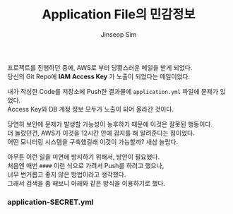 ﻿---
layout: post
title: "Application File의 민감정보"
categories: ToyProject
tags: [devops]
author:
  - Jinseop Sim
---
프로젝트를 진행하던 중에, AWS로 부터 당황스러운 메일을 받게 되었다.  
당신의 Git Repo에 __IAM Access Key__ 가 노출이 되었다는 메일이었다.  

내가 작성한 Code를 저장소에 Push한 결과물에 ```application.yml``` 파일에 문제가 있었다.  
Access Key와 DB 계정 정보 모두가 노출이 되어 올라간 것이다.  

당연히 보안에 문제가 발생할 가능성이 농후하기 때문에 이것은 잘못된 행동이다.  
더 놀랐던건, AWS가 이것을 12시간 안에 감지를 해 알려준다는 점이었다.  
어떤 모니터링 시스템을 구축했길래 이것이 가능할까? 새삼 놀랍다.  

아무튼 이런 일을 미연에 방지하기 위해서, 방안이 필요했다.  
처음엔 매번 ```####``` 이런 식으로 가려서 Push를 하려고 했으나,  
너무 번거롭고 좋지 않은 방법이라고 생각했다.  
그래서 검색을 좀 해보니 아래와 같은 방식을 이용하기로 했다.  

### application-SECRET.yml
